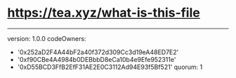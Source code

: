 # https://tea.xyz/what-is-this-file
---
version: 1.0.0
codeOwners:
  - '0x252aD2F4A44bF2a40f372d309Cc3d19eA48ED7E2'
  - '0xf90CBe4A4984b0DEBbbD8eCa10b4e9Efe952311e'
  - '0xD55BCD3FfB2EfF31AE2E0C3112Ad94E93f5Bf521'
quorum: 1
